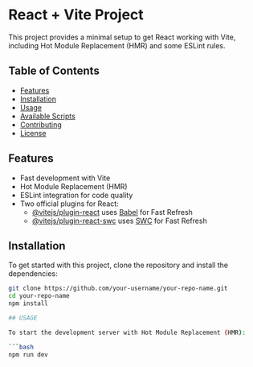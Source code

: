 # React + Vite Project

This project provides a minimal setup to get React working with Vite, including Hot Module Replacement (HMR) and some ESLint rules.

## Table of Contents

- [Features](#features)
- [Installation](#installation)
- [Usage](#usage)
- [Available Scripts](#available-scripts)
- [Contributing](#contributing)
- [License](#license)

## Features

- Fast development with Vite
- Hot Module Replacement (HMR)
- ESLint integration for code quality
- Two official plugins for React:
  - [@vitejs/plugin-react](https://github.com/vitejs/vite-plugin-react/blob/main/packages/plugin-react/README.md) uses [Babel](https://babeljs.io/) for Fast Refresh
  - [@vitejs/plugin-react-swc](https://github.com/vitejs/vite-plugin-react-swc) uses [SWC](https://swc.rs/) for Fast Refresh

## Installation

To get started with this project, clone the repository and install the dependencies:

```bash
git clone https://github.com/your-username/your-repo-name.git
cd your-repo-name
npm install

## USAGE

To start the development server with Hot Module Replacement (HMR):

```bash
npm run dev